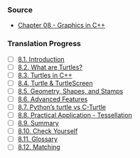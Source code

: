 ### Source
- [Chapter 08 - Graphics in C++](https://runestone.academy/runestone/books/published/cpp4python/Turtles/toctree.html)

### Translation Progress
- [ ] [8.1. Introduction](./chap08_sec01_introduction.md)
- [ ] [8.2. What are Turtles?](./chap08_sec02_what_are_Turtles.md)
- [ ] [8.3. Turtles in C++](./chap08_sec03_Turtles_in_Cpp.md)
- [ ] [8.4. Turtle & TurtleScreen](./chap08_sec04_Turtle_and_TurtleScreen.md)
- [ ] [8.5. Geometry, Shapes, and Stamps](./chap08_sec05_geometry_shapes_and_stamps.md)
- [ ] [8.6. Advanced Features](./chap08_sec06_advanced_features.md)
- [ ] [8.7. Python’s turtle vs C-Turtle](./chap08_sec07_python_turtle_vs_CTurtle.md)
- [ ] [8.8. Practical Application - Tessellation](./chap08_sec08_practical_application_tessellation.md)
- [ ] [8.9. Summary](./chap08_sec09_summary.md)
- [ ] [8.10. Check Yourself](./chap08_sec10_check_yourself.md)
- [ ] [8.11. Glossary](./chap08_sec11_glossary.md)
- [ ] [8.12. Matching](./chap08_sec12_matching.md)
